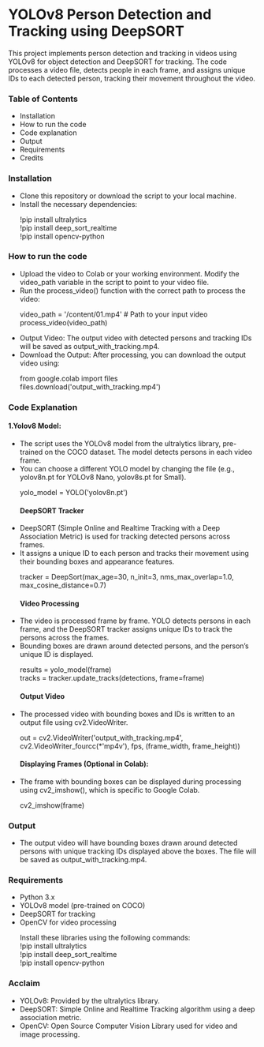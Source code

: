 <h1>YOLOv8 Person Detection and Tracking using DeepSORT</h1>
<p>This project implements person detection and tracking in videos using YOLOv8 for object detection and DeepSORT for tracking. The code processes a video file, detects people in each frame, and assigns unique IDs to each detected person, tracking their movement throughout the video.</p>
<h3>Table of Contents</h3>
<ul>
  <li>
    Installation
  </li>
  <li>How to run the code</li>
  <li>Code explanation</li>
  <li>Output</li>
  <li>Requirements</li>
  <li>Credits</li>
</ul>
<h3>Installation</h3>
<ul>
  <li>Clone this repository or download the script to your local machine.</li>
  <li>Install the necessary dependencies:</li>
  <p>!pip install ultralytics<br>
!pip install deep_sort_realtime<br>
!pip install opencv-python<br>
                            
</p>
</ul>
<h3>How to run the code</h3>
<ul>
  <li>Upload the video to Colab or your working environment. Modify the video_path variable in the script to point to your video file.</li>
  <li>Run the process_video() function with the correct path to process the video:</li>
  <p>video_path = '/content/01.mp4'  # Path to your input video<br>
process_video(video_path)</p>
  <li>Output Video: The output video with detected persons and tracking IDs will be saved as output_with_tracking.mp4.</li>
  <li>Download the Output: After processing, you can download the output video using:</li>
  <p>from google.colab import files<br>
files.download('output_with_tracking.mp4')</p>
</ul>
<h3>Code Explanation</h3>
<h4>1.Yolov8 Model:</h4>
<ul><li>The script uses the YOLOv8 model from the ultralytics library, pre-trained on the COCO dataset. The model detects persons in each video frame.</li>
<li>You can choose a different YOLO model by changing the file (e.g., yolov8n.pt for YOLOv8 Nano, yolov8s.pt for Small).</li>
<p>yolo_model = YOLO('yolov8n.pt')
</p>
<h4>DeepSORT Tracker</h4>
<li>DeepSORT (Simple Online and Realtime Tracking with a Deep Association Metric) is used for tracking detected persons across frames.</li>
<li>It assigns a unique ID to each person and tracks their movement using their bounding boxes and appearance features.</li>
<p>tracker = DeepSort(max_age=30, n_init=3, nms_max_overlap=1.0, max_cosine_distance=0.7)
</p>
<h4>Video Processing</h4>
<li>The video is processed frame by frame. YOLO detects persons in each frame, and the DeepSORT tracker assigns unique IDs to track the persons across the frames.</li>
<li>Bounding boxes are drawn around detected persons, and the person’s unique ID is displayed.</li>
<p>results = yolo_model(frame)<br>
tracks = tracker.update_tracks(detections, frame=frame)
</p>
<h4>Output Video</h4>
  <li>The processed video with bounding boxes and IDs is written to an output file using cv2.VideoWriter.</li>
  <p>out = cv2.VideoWriter('output_with_tracking.mp4', cv2.VideoWriter_fourcc(*'mp4v'), fps, (frame_width, frame_height))</p>
  <h4>Displaying Frames (Optional in Colab):</h4>
  <li>The frame with bounding boxes can be displayed during processing using cv2_imshow(), which is specific to Google Colab.</li>
  <p>cv2_imshow(frame)</p>
  
</ul>
<h3>Output</h3>
<ul>
  <li>The output video will have bounding boxes drawn around detected persons with unique tracking IDs displayed above the boxes. The file will be saved as output_with_tracking.mp4.</li>
  
</ul>
<h3>Requirements</h3>
<ul>
  <li>Python 3.x</li>
  <li>YOLOv8 model (pre-trained on COCO)</li>
  <li>DeepSORT for tracking</li>
  <li>OpenCV for video processing</li>
  <p>Install these libraries using the following commands:<br>
  !pip install ultralytics<br>
!pip install deep_sort_realtime<br>
!pip install opencv-python<br>
</p>
</ul>
<h3>Acclaim</h3>
<ul>
  <li>YOLOv8: Provided by the ultralytics library.</li>
  <li>DeepSORT: Simple Online and Realtime Tracking algorithm using a deep association metric.</li>
  <li>OpenCV: Open Source Computer Vision Library used for video and image processing.</li>
</ul>
